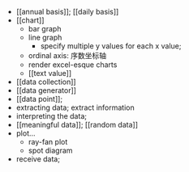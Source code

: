 - [[annual basis]]; [[daily basis]]
- [[chart]]
    - bar graph
    - line graph
        - specify multiple y values for each x value;
    - ordinal axis: 序数坐标轴
    - render excel-esque charts
    - [[text value]]
- [[data collection]]
- [[data generator]]
- [[data point]];
- extracting data; extract information
- interpreting the data;
- [[meaningful data]]; [[random data]]
- plot...
    - ray-fan plot
    - spot diagram
- receive data;
